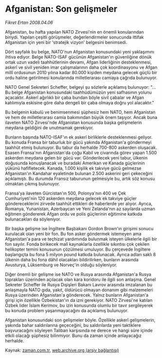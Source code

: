 # Afganistan: Son gelişmeler

*Fikret Ertan 2008.04.06*

<tr><td class="metin" colspan="2" style="padding-top: 20px; padding-left: 5px; padding-right: 10px;">Afganistan, bu hafta yapılan NATO Zirvesi'nin en önemli konularından biriydi. Yapılan çeşitli görüşmeler, değerlendirmeler sonucunda ittifak Afganistan için yeni bir 'stratejik vizyon' belgesini benimsedi.</td></tr><tr><td class="metin" colspan="2" style="padding-top: 20px; padding-left: 5px; padding-right: 10px;"><p> Dört sayfalık bu belge, NATO'nun Afganistan konusundaki yeni yaklaşımını ihtiva ediyor. Belge NATO-ISAF gücünün Afganistan'ın güvenliğine dönük ortak uzun vadeli taahhütlerinin devamı, Afgan liderliğinin desteklenmesi, askerî ve sivil yeniden imar çalışmalarının daha çok koordinasyonu ve Afgan millî ordusunun 2010 yılına kadar 80.000 kişiden meydana gelecek güçlü bir ordu haline getirilmesi konularında milletlerarası camiaya çağrıda bulunuyor.
<p> NATO Genel Sekreteri Scheffer, belgeyi şu sözlerle açıklamış bulunuyor: "... Bu belge Afganistan konusundaki taahhüdümüzün yeni safhasının yolunu açacaktır. Askerî ağırlıklı bir çaba bundan böyle sivil çabalar ve Afgan katılımıyla eskisine göre daha dengeli bir çaba olmaya doğru yol alacaktır."
<p> Bu belgenin kabulü ve benimsenmesi şüphesiz hem NATO, hem Afganistan ve hem de milletlerarası camia bakımından büyük önem taşıyor. Ancak buna ilaveten NATO Zirvesi'nde Afganistan konusunda başka gelişmelerin meydana geldiğini de unutmamak gerekiyor.
<p> Bunların başında NATO-ISAF'ın ek askerî birliklerle desteklenmesi geliyor. Bu konuda Fransa bir taburluk bir gücü yakında Afganistan'a göndermeyi taahhüt etmiş bulunuyor. Bu tabur da herhalde 700-800 askerden oluşacak. Esasen Fransa'nın Afganistan'da çoğu Kabil ve civarında görev yapan 1.500 askerden meydana gelen bir gücü var. Gönderilecek yeni tabur, ülkenin doğusunda konuşlanacak ve buradaki Amerikan ve Kanada güçlerinin yükünü hafifletecek. Kanada, 1.000 kişilik ek takviye gücü gelmezse Afganistan'ın Kandahar eyaletinde bulunan 2.500 askerini geri çekeceğini açıklamıştı. Bu durumda Fransız taburunun gelmesiyle bu, artık söz konusu olmaktan çıkmış bulunuyor.
<p> Fransa'ya ilaveten Gürcistan'ın 500, Polonya'nın 400 ve Çek Cumhuriyeti'nin 120 askerden meydana gelecek ek takviye güçler göndereceklerini zirvede taahhüt ettikleri de haberlerde yer alıyor. Ayrıca, Romanya, Yunanistan, Azerbaycan ve Yeni Zelanda'nın az sayılarda uzman eğitmen göndererek Afgan ordu ve polis güçlerinin eğitimine katkıda bulunacakları da söyleniyor.
<p> Bir başka gelişme ise İngiltere Başbakanı Gordon Brown'ın girişimi sonucu kurulacak olan yeni bir fon. Bu fon asker göndermek istemeyen ama Afganistan'a para ve teçhizat yardımında bulunmak isteyen ülkelerle ilgili bir fon sayılır. Fonda birikecek malî kaynaklarla özellikle sıkıntısı çok çekilen helikopter temini konusunun çözülmesi umuluyor. Bu çerçevede İngiltere başlangıçta bu fona 5 milyon pound katkıda bulunacak. Ayrıca adları saklı 8 ülkenin daha bu fona dâhil olacakları bildirilirken, bunların arasında Avusturya, Lüksemburg ve Norveç'in olduğu söyleniyor.
<p> Diğer önemli bir gelişme ise NATO ve Rusya arasında Afganistan'a Rusya toprakları üzerinden açılacak olan kara koridoru ile ilgili son anlaşma. Genel Sekreter Scheffer ile Rusya Dışişleri Bakanı Lavrov arasında imzalanan bu anlaşmayla NATO gıda, yakıt, öldürücü olmayan donanım gibi malzemeleri Rusya üzerinden Afganistan'a gönderecek. Yalnız bunların Afganistan'a girişi için özellikle Özbekistan'ın da izni gerekiyor. NATO Zirvesi'ne katılan Özbek lider İslam Kerimov, bu izin konusunda olumlu bir tavır sergileyerek bu konuda problem yaşanmayacağını da açıklamış bulunuyor.
<p> Afganistan konusundaki son gelişmeler böyle. Özellikle askerî gelişmelerin, yakında bahar saldırılarına geçeceğini, bu saldırılarda yeni taktiklere başvuracağını söyleyen Taliban karşısında ne derece ve hangi süre içinde etkili olacağı şüphesiz bilinmiyor. Bunu da zaman içinde anlayacağız herhalde.<br/></p></p></p></p></p></p></p></p></td></tr>

Kaynak: [zaman.com.tr](http://zaman.com.tr/yazar.do?yazino=674055), [web.archive.org (arşiv bağlantısı)](http://web.archive.org/web/20080423235252/http://www.zaman.com.tr:80/yazar.do?yazino=674055)
